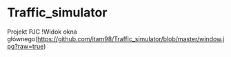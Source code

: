 # Traffic_simulator
Projekt PJC
!Widok okna głównego(https://github.com/itam98/Traffic_simulator/blob/master/window.jpg?raw=true)

